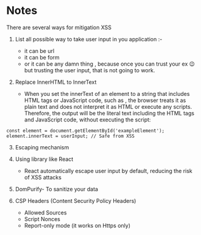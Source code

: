 

# Notes
 There are several ways for mitigation XSS

 1. List all possible way to take user input  in you application :-
    - it can be url
    - it can be form
    - or it can be any damn thing , because once you can trust your ex 😉 but trusting the user input, that is not going to work.

  
2. Replace InnerHTML to InnerText 

   - When you set the innerText of an element to a string that includes HTML tags or JavaScript code, such as <script>alert("XSS attack");</script>, the browser treats it as plain text and does not interpret it as HTML or execute any scripts. Therefore, the output will be the literal text including the HTML tags and JavaScript code, without executing the script:

 
```
const element = document.getElementById('exampleElement');
element.innerText = userInput; // Safe from XSS

```

3. Escaping mechanism
4. Using library like React
    - React automatically escape user input by default, reducing the risk of XSS attacks

5. DomPurify- To sanitize your data




6. CSP Headers (Content Security Policy Headers)
     - Allowed Sources
     - Script Nonces
     - Report-only mode (it works on Https only)
        

                         


